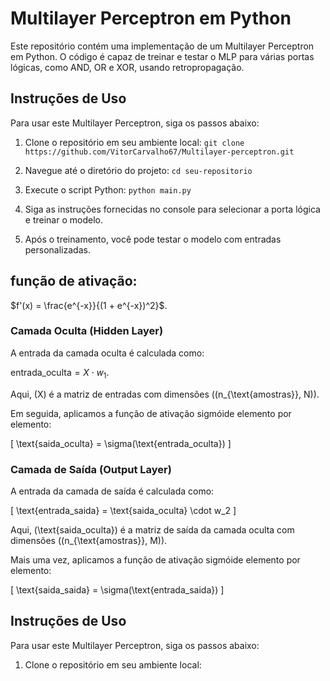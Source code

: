 # Multilayer Perceptron em Python

Este repositório contém uma implementação de um Multilayer Perceptron em Python. O código é capaz de treinar e testar o MLP para várias portas lógicas, como AND, OR e XOR, usando retropropagação.

## Instruções de Uso

Para usar este Multilayer Perceptron, siga os passos abaixo:

1. Clone o repositório em seu ambiente local:
```git clone https://github.com/VitorCarvalho67/Multilayer-perceptron.git```

2. Navegue até o diretório do projeto:
```cd seu-repositorio```

3. Execute o script Python:
```python main.py```

4. Siga as instruções fornecidas no console para selecionar a porta lógica e treinar o modelo.

5. Após o treinamento, você pode testar o modelo com entradas personalizadas.

## função de ativação:

$f'(x) = \frac{e^{-x}}{(1 + e^{-x})^2}$.

### Camada Oculta (Hidden Layer)

A entrada da camada oculta é calculada como:

$\text{entrada\_oculta} = X \cdot w_1$.

Aqui, \(X\) é a matriz de entradas com dimensões \((n_{\text{amostras}}, N)\).

Em seguida, aplicamos a função de ativação sigmóide elemento por elemento:

\[
\text{saida\_oculta} = \sigma(\text{entrada\_oculta})
\]

### Camada de Saída (Output Layer)

A entrada da camada de saída é calculada como:

\[
\text{entrada\_saida} = \text{saida\_oculta} \cdot w_2
\]

Aqui, \(\text{saida\_oculta}\) é a matriz de saída da camada oculta com dimensões \((n_{\text{amostras}}, M)\).

Mais uma vez, aplicamos a função de ativação sigmóide elemento por elemento:

\[
\text{saida\_saida} = \sigma(\text{entrada\_saida})
\]

## Instruções de Uso

Para usar este Multilayer Perceptron, siga os passos abaixo:

1. Clone o repositório em seu ambiente local:
